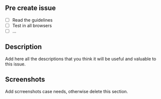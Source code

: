 ## Pre create issue

- [ ] Read the guidelines
- [ ] Test in all browsers
- [ ] ...

## Description

Add here all the descriptions that you think it will be useful and valuable to this issue.

## Screenshots

Add scrreenshots case needs, otherwise delete this section.
